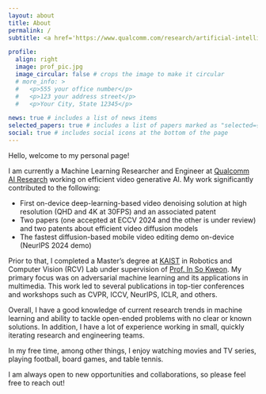 ```yaml
---
layout: about
title: About
permalink: /
subtitle: <a href='https://www.qualcomm.com/research/artificial-intelligence/ai-research'>Qualcomm AI Research</a>. Amsterdam, Netherlands.

profile:
  align: right
  image: prof_pic.jpg
  image_circular: false # crops the image to make it circular
  # more_info: >
  #   <p>555 your office number</p>
  #   <p>123 your address street</p>
  #   <p>Your City, State 12345</p>

news: true # includes a list of news items
selected_papers: true # includes a list of papers marked as "selected={true}"
social: true # includes social icons at the bottom of the page
---
```


Hello, welcome to my personal page!

I am currently a Machine Learning Researcher and Engineer at [Qualcomm AI Research](https://www.qualcomm.com/research/artificial-intelligence/ai-research) working on efficient video generative AI. My work significantly contributed to the following: 
- First on-device deep-learning-based video denoising solution at high resolution (QHD and 4K at 30FPS) and an associated patent
- Two papers (one accepted at ECCV 2024 and the other is under review) and two patents about efficient video diffusion models
- The fastest diffusion-based mobile video editing demo on-device (NeurIPS 2024 demo)

Prior to that, I completed a Master’s degree at [KAIST](https://www.kaist.ac.kr/en/) in Robotics and Computer Vision (RCV) Lab under supervision of [Prof. In So Kweon](https://scholar.google.com/citations?user=XA8EOlEAAAAJ&hl=en). My primary focus was on adversarial machine learning and its applications in multimedia. This work led to several publications in top-tier conferences and workshops such as CVPR, ICCV, NeurIPS, ICLR, and others.

<!-- Prior to my graduate studies, I earned my Bachelor’s degree in Computer Science from [KAIST](https://www.kaist.ac.kr/en/), where I interned in several research labs and worked on projects in computer vision, multimedia, and computer graphics. In addition, I interned at a robotics company, where I contributed to the development of a robotic vision system. 
 -->
Overall, I have a good knowledge of current research trends in machine learning and ability to tackle open-ended problems with no clear or known solutions. In addition, I have a lot of experience working in small, quickly iterating research and engineering teams.

In my free time, among other things, I enjoy watching movies and TV series, playing football, board games, and table tennis.

I am always open to new opportunities and collaborations, so please feel free to reach out!

<!-- Write your biography here. Tell the world about yourself. Link to your favorite [subreddit](http://reddit.com). You can put a picture in, too. The code is already in, just name your picture `prof_pic.jpg` and put it in the `img/` folder.

Put your address / P.O. box / other info right below your picture. You can also disable any of these elements by editing `profile` property of the YAML header of your `_pages/about.md`. Edit `_bibliography/papers.bib` and Jekyll will render your [publications page](/al-folio/publications/) automatically.

Link to your social media connections, too. This theme is set up to use [Font Awesome icons](https://fontawesome.com/) and [Academicons](https://jpswalsh.github.io/academicons/), like the ones below. Add your Facebook, Twitter, LinkedIn, Google Scholar, or just disable all of them. -->